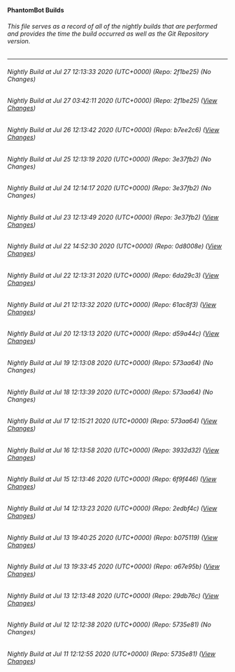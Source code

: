 **PhantomBot Builds**

###### This file serves as a record of all of the nightly builds that are performed and provides the time the build occurred as well as the Git Repository version.
-------------------------------------------------------------------------------------------------------------
###### Nightly Build at Jul 27 12:13:33 2020 (UTC+0000) (Repo: 2f1be25) (No Changes)
###### Nightly Build at Jul 27 03:42:11 2020 (UTC+0000) (Repo: 2f1be25) ([View Changes](https://github.com/PhantomBot/PhantomBot/compare/b7ee2c6...2f1be25))
###### Nightly Build at Jul 26 12:13:42 2020 (UTC+0000) (Repo: b7ee2c6) ([View Changes](https://github.com/PhantomBot/PhantomBot/compare/3e37fb2...b7ee2c6))
###### Nightly Build at Jul 25 12:13:19 2020 (UTC+0000) (Repo: 3e37fb2) (No Changes)
###### Nightly Build at Jul 24 12:14:17 2020 (UTC+0000) (Repo: 3e37fb2) (No Changes)
###### Nightly Build at Jul 23 12:13:49 2020 (UTC+0000) (Repo: 3e37fb2) ([View Changes](https://github.com/PhantomBot/PhantomBot/compare/0d8008e...3e37fb2))
###### Nightly Build at Jul 22 14:52:30 2020 (UTC+0000) (Repo: 0d8008e) ([View Changes](https://github.com/PhantomBot/PhantomBot/compare/6da29c3...0d8008e))
###### Nightly Build at Jul 22 12:13:31 2020 (UTC+0000) (Repo: 6da29c3) ([View Changes](https://github.com/PhantomBot/PhantomBot/compare/61ac8f3...6da29c3))
###### Nightly Build at Jul 21 12:13:32 2020 (UTC+0000) (Repo: 61ac8f3) ([View Changes](https://github.com/PhantomBot/PhantomBot/compare/d59a44c...61ac8f3))
###### Nightly Build at Jul 20 12:13:13 2020 (UTC+0000) (Repo: d59a44c) ([View Changes](https://github.com/PhantomBot/PhantomBot/compare/573aa64...d59a44c))
###### Nightly Build at Jul 19 12:13:08 2020 (UTC+0000) (Repo: 573aa64) (No Changes)
###### Nightly Build at Jul 18 12:13:39 2020 (UTC+0000) (Repo: 573aa64) (No Changes)
###### Nightly Build at Jul 17 12:15:21 2020 (UTC+0000) (Repo: 573aa64) ([View Changes](https://github.com/PhantomBot/PhantomBot/compare/3932d32...573aa64))
###### Nightly Build at Jul 16 12:13:58 2020 (UTC+0000) (Repo: 3932d32) ([View Changes](https://github.com/PhantomBot/PhantomBot/compare/6f9f446...3932d32))
###### Nightly Build at Jul 15 12:13:46 2020 (UTC+0000) (Repo: 6f9f446) ([View Changes](https://github.com/PhantomBot/PhantomBot/compare/2edbf4c...6f9f446))
###### Nightly Build at Jul 14 12:13:23 2020 (UTC+0000) (Repo: 2edbf4c) ([View Changes](https://github.com/PhantomBot/PhantomBot/compare/b075119...2edbf4c))
###### Nightly Build at Jul 13 19:40:25 2020 (UTC+0000) (Repo: b075119) ([View Changes](https://github.com/PhantomBot/PhantomBot/compare/a67e95b...b075119))
###### Nightly Build at Jul 13 19:33:45 2020 (UTC+0000) (Repo: a67e95b) ([View Changes](https://github.com/PhantomBot/PhantomBot/compare/29db76c...a67e95b))
###### Nightly Build at Jul 13 12:13:48 2020 (UTC+0000) (Repo: 29db76c) ([View Changes](https://github.com/PhantomBot/PhantomBot/compare/5735e81...29db76c))
###### Nightly Build at Jul 12 12:12:38 2020 (UTC+0000) (Repo: 5735e81) (No Changes)
###### Nightly Build at Jul 11 12:12:55 2020 (UTC+0000) (Repo: 5735e81) ([View Changes](https://github.com/PhantomBot/PhantomBot/compare/b58987e...5735e81))
